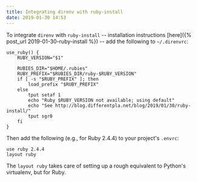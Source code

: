 ```yaml
---
title: Integrating direnv with ruby-install
date: 2019-01-30 14:53
---
```


To integrate `direnv` with `ruby-install` -- installation instructions [here]({% post_url 2019-01-30-ruby-install %}) -- add the following to `~/.direnvrc`:

```
use_ruby() {
    RUBY_VERSION="$1"

    RUBIES_DIR="$HOME/.rubies"
    RUBY_PREFIX="$RUBIES_DIR/ruby-$RUBY_VERSION"
    if [ -s "$RUBY_PREFIX" ]; then
        load_prefix "$RUBY_PREFIX"
    else
        tput setaf 1
        echo "Ruby $RUBY_VERSION not available; using default"
        echo "See http://blog.differentpla.net/blog/2019/01/30/ruby-install/"
        tput sgr0
    fi
}
```

Then add the following (e.g., for Ruby 2.4.4) to your project's `.envrc`:

```
use ruby 2.4.4
layout ruby
```

The `layout ruby` takes care of setting up a rough equivalent to Python's virtualenv, but for Ruby.

